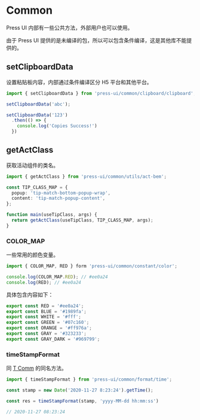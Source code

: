 # Common

Press UI 内部有一些公共方法，外部用户也可以使用。

由于 Press UI 提供的是未编译的包，所以可以包含条件编译，这是其他库不能提供的。

## setClipboardData

设置粘贴板内容，内部通过条件编译区分 H5 平台和其他平台。

```ts
import { setClipboardData } from 'press-ui/common/clipboard/clipboard';

setClipboardData('abc');

setClipboardData('123')
  .then(() => {
    console.log('Copies Success!')
  })
```

## getActClass

获取活动组件的类名。

```ts
import { getActClass } from 'press-ui/common/utils/act-bem';

const TIP_CLASS_MAP = {
  popup: 'tip-match-bottom-popup-wrap',
  content: 'tip-match-popup-content',
};

function main(useTipClass, args) {
  return getActClass(useTipClass, TIP_CLASS_MAP, args);
}
```

### COLOR_MAP

一些常用的颜色变量。

```ts
import { COLOR_MAP, RED } form 'press-ui/common/constant/color';

console.log(COLOR_MAP.RED); // #ee0a24
console.log(RED); // #ee0a24
```

具体包含内容如下：

```ts
export const RED = '#ee0a24';
export const BLUE = '#1989fa';
export const WHITE = '#fff';
export const GREEN = '#07c160';
export const ORANGE = '#ff976a';
export const GRAY = '#323233';
export const GRAY_DARK = '#969799';
```

### timeStampFormat

同 [T Comm](https://novlan1.github.io/t-comm/zh/time.html) 的同名方法。

```ts
import { timeStampFormat } from 'press-ui/common/format/time';

const stamp = new Date('2020-11-27 8:23:24').getTime();

const res = timeStampFormat(stamp, 'yyyy-MM-dd hh:mm:ss')

// 2020-11-27 08:23:24
```
